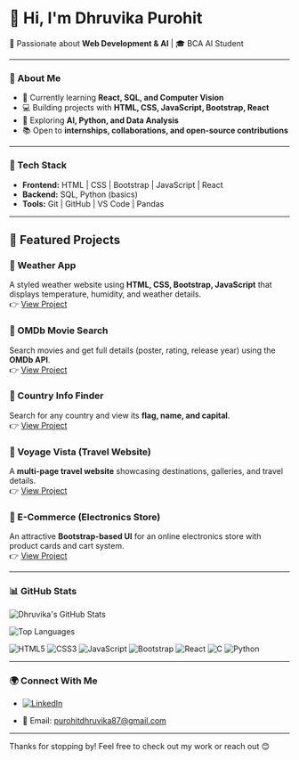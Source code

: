 # 👋 Hi, I'm Dhruvika Purohit  

🚀 Passionate about **Web Development & AI** | 🎓 BCA AI Student  

---

### 🌟 About Me
- 🎯 Currently learning **React, SQL, and Computer Vision**  
- 💻 Building projects with **HTML, CSS, JavaScript, Bootstrap, React**  
- 🧠 Exploring **AI, Python, and Data Analysis**  
- 📚 Open to **internships, collaborations, and open-source contributions**  

---

### 🔧 Tech Stack
- **Frontend:** HTML | CSS | Bootstrap | JavaScript | React  
- **Backend:** SQL, Python (basics)  
- **Tools:** Git | GitHub | VS Code | Pandas  

---

## 🚀 Featured Projects  

### 🔹 Weather App  
A styled weather website using **HTML, CSS, Bootstrap, JavaScript** that displays temperature, humidity, and weather details.  
👉 [View Project](https://github.com/PurohitDhruvika007/DP-Javascript/tree/main/API/exam/wheather)

### 🔹 OMDb Movie Search  
Search movies and get full details (poster, rating, release year) using the **OMDb API**.  
👉 [View Project](https://github.com/PurohitDhruvika007/DP-Javascript/tree/main/API/day2/OMDB)

### 🔹 Country Info Finder  
Search for any country and view its **flag, name, and capital**.  
👉 [View Project](https://github.com/PurohitDhruvika007/DP-Javascript/tree/main/javascript_main_exam)

### 🔹 Voyage Vista (Travel Website)  
A **multi-page travel website** showcasing destinations, galleries, and travel details.  
👉 [View Project](https://github.com/PurohitDhruvika007/React_JS/tree/main/travel-project)

### 🔹 E-Commerce (Electronics Store)  
An attractive **Bootstrap-based UI** for an online electronics store with product cards and cart system.  
👉 [View Project](https://github.com/PurohitDhruvika007/DP-Javascript/tree/main/DOM/electronic_website)

---


### 📊 GitHub Stats
![Dhruvika's GitHub Stats](https://github-readme-stats.vercel.app/api?username=PurohitDhruvika007&show_icons=true&theme=radical)

![Top Languages](https://github-readme-stats.vercel.app/api/top-langs/?username=PurohitDhruvika007&layout=compact&theme=radical)

![HTML5](https://img.shields.io/badge/HTML5-E34F26?style=for-the-badge&logo=html5&logoColor=white)
![CSS3](https://img.shields.io/badge/CSS3-1572B6?style=for-the-badge&logo=css3&logoColor=white)
![JavaScript](https://img.shields.io/badge/JavaScript-F7DF1E?style=for-the-badge&logo=javascript&logoColor=black)
![Bootstrap](https://img.shields.io/badge/Bootstrap-563D7C?style=for-the-badge&logo=bootstrap&logoColor=white)
![React](https://img.shields.io/badge/React-20232A?style=for-the-badge&logo=react&logoColor=61DAFB)
![C](https://img.shields.io/badge/C-00599C?style=for-the-badge&logo=c&logoColor=white)
![Python](https://img.shields.io/badge/Python-3776AB?style=for-the-badge&logo=python&logoColor=white)



---

### 🌍 Connect With Me
- [![LinkedIn](https://img.shields.io/badge/LinkedIn-Connect-blue?style=for-the-badge&logo=linkedin)](https://www.linkedin.com/in/dhruvika-purohit-09b69a363/)
 
- 📧 Email: purohitdhruvika87@gmail.com
---

 Thanks for stopping by! Feel free to check out my work or reach out 😊 
